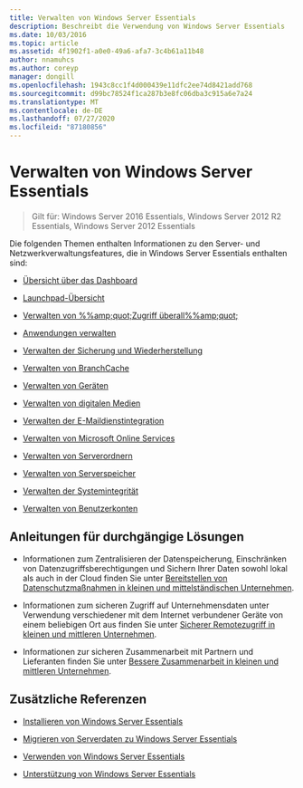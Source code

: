 ```yaml
---
title: Verwalten von Windows Server Essentials
description: Beschreibt die Verwendung von Windows Server Essentials
ms.date: 10/03/2016
ms.topic: article
ms.assetid: 4f1902f1-a0e0-49a6-afa7-3c4b61a11b48
author: nnamuhcs
ms.author: coreyp
manager: dongill
ms.openlocfilehash: 1943c8cc1f4d000439e11dfc2ee74d8421add768
ms.sourcegitcommit: d99bc78524f1ca287b3e8fc06dba3c915a6e7a24
ms.translationtype: MT
ms.contentlocale: de-DE
ms.lasthandoff: 07/27/2020
ms.locfileid: "87180856"
---
```

# <a name="manage-windows-server-essentials"></a>Verwalten von Windows Server Essentials

>Gilt für: Windows Server 2016 Essentials, Windows Server 2012 R2 Essentials, Windows Server 2012 Essentials

Die folgenden Themen enthalten Informationen zu den Server- und Netzwerkverwaltungsfeatures, die in Windows Server Essentials enthalten sind:

-   [Übersicht über das Dashboard](Overview-of-the-Dashboard-in-Windows-Server-Essentials.md)

-   [Launchpad-Übersicht](Overview-of-the-Launchpad-in-Windows-Server-Essentials.md)

-   [Verwalten von %%amp;quot;Zugriff überall%%amp;quot;](Manage-Anywhere-Access-in-Windows-Server-Essentials.md)

-   [Anwendungen verwalten](Manage-Applications-in-Windows-Server-Essentials.md)

-   [Verwalten der Sicherung und Wiederherstellung](Manage-Backup-and-Restore-in-Windows-Server-Essentials.md)

-   [Verwalten von BranchCache](Manage-BranchCache-in-Windows-Server-Essentials.md)

-   [Verwalten von Geräten](Manage-Devices-in-Windows-Server-Essentials.md)

-   [Verwalten von digitalen Medien](Manage-Digital-Media-in-Windows-Server-Essentials.md)

-   [Verwalten der E-Maildienstintegration](Manage-Email-Service-Integration-in-Windows-Server-Essentials.md)

-   [Verwalten von Microsoft Online Services](Manage-Microsoft-Online-Services-in-Windows-Server-Essentials.md)

-   [Verwalten von Serverordnern](Manage-Server-Folders-in-Windows-Server-Essentials.md)

-   [Verwalten von Serverspeicher](Manage-Server-Storage-in-Windows-Server-Essentials.md)

-   [Verwalten der Systemintegrität](Manage-System-Health-in-Windows-Server-Essentials.md)

-   [Verwalten von Benutzerkonten](Manage-User-Accounts-in-Windows-Server-Essentials.md)

## <a name="end-to-end-solution-guides"></a>Anleitungen für durchgängige Lösungen

-    Informationen zum Zentralisieren der Datenspeicherung, Einschränken von Datenzugriffsberechtigungen und Sichern Ihrer Daten sowohl lokal als auch in der Cloud finden Sie unter [Bereitstellen von Datenschutzmaßnahmen in kleinen und mittelständischen Unternehmen](https://technet.microsoft.com/library/dn582043.aspx).

-    Informationen zum sicheren Zugriff auf Unternehmensdaten unter Verwendung verschiedener mit dem Internet verbundener Geräte von einem beliebigen Ort aus finden Sie unter [Sicherer Remotezugriff in kleinen und mittleren Unternehmen](https://technet.microsoft.com/library/dn629457.aspx).

-    Informationen zur sicheren Zusammenarbeit mit Partnern und Lieferanten finden Sie unter [Bessere Zusammenarbeit in kleinen und mittleren Unternehmen](https://technet.microsoft.com/library/dn747893.aspx).

## <a name="additional-references"></a>Zusätzliche Referenzen

-   [Installieren von Windows Server Essentials](../install/Install-Windows-Server-Essentials.md)

-   [Migrieren von Serverdaten zu Windows Server Essentials](../migrate/Migrate-Server-Data-to-Windows-Server-Essentials.md)

-   [Verwenden von Windows Server Essentials](../use/Use-Windows-Server-Essentials.md)

-   [Unterstützung von Windows Server Essentials](../support/Support-Windows-Server-Essentials.md)
